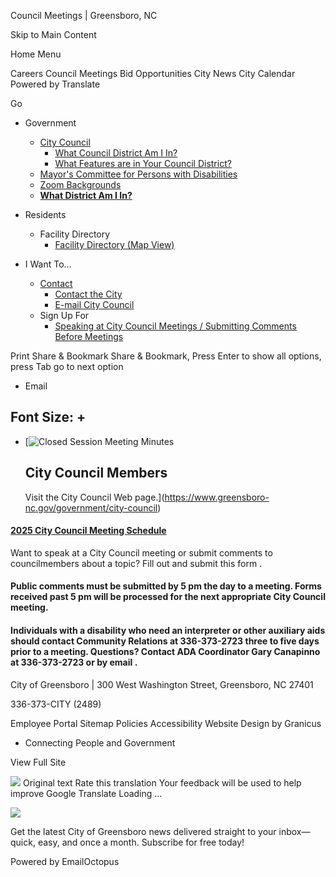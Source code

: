 Council Meetings | Greensboro, NC






Skip to Main Content

Home
Menu



Careers
Council Meetings
Bid Opportunities
City News
City Calendar
Powered by
Translate




Go

* Government

  + [City Council](https://www.greensboro-nc.gov/government/city-council "Click to open City Council")
    - [What Council District Am I In?](https://www.greensboro-nc.gov/government/city-council/what-council-district-am-i-in "Click to open What Council District Am I In?")
    - [What Features are in Your Council District?](https://www.greensboro-nc.gov/government/city-council/what-features-are-in-your-council-district "Click to open What Features are in Your Council District?")
  + [Mayor's Committee for Persons with Disabilities](https://www.greensboro-nc.gov/government/mayor-s-committee-for-persons-with-disabilities "Click to open Mayor's Committee for Persons with Disabilities")
  + [Zoom Backgrounds](https://www.greensboro-nc.gov/government/zoom-backgrounds "Zoom Backgrounds from Greensboro")
  + [**What District Am I In?**](https://www.greensboro-nc.gov/government/city-council/what-council-district-am-i-in)
* Residents

  + Facility Directory
    - [Facility Directory (Map View)](https://www.greensboro-nc.gov/residents/facility-directory/facility-directory-map-view "Click to open Facility Directory (Map View)")
* I Want To...

  + [Contact](https://www.greensboro-nc.gov/i-want-to/contact "Click to open Contact")
    - [Contact the City](https://www.greensboro-nc.gov/i-want-to/contact/contact-the-city "Click to open Contact the City")
    - [E-mail City Council](https://www.greensboro-nc.gov/i-want-to/contact/e-mail-city-council "Click to open E-mail City Council")
  + Sign Up For
    - [Speaking at City Council Meetings / Submitting Comments Before Meetings](https://www.greensboro-nc.gov/i-want-to/sign-up-for/speaking-at-city-council-meetings-submitting-comments-before-meetings "Click to open Speaking at City Council Meetings / Submitting Comments Before Meetings")





Print
Share & Bookmark
Share & Bookmark, Press Enter to show all options, press Tab go to next option

* Email

Font Size:
+
-





* [![Closed Session Meeting Minutes](https://www.greensboro-nc.gov/home/showpublishedimage/26462/637601315821830000)

  City Council Members
  --------------------

  Visit the City Council Web page.](https://www.greensboro-nc.gov/government/city-council)



#### [**2025 City Council Meeting Schedule**](https://www.greensboro-nc.gov/home/showpublisheddocument/61158/638924214102070000)

Want to speak at a City Council meeting or submit comments to
councilmembers
about a topic? Fill out and submit
this form
.

#### Public comments must be submitted by 5 pm the day to a meeting. Forms received past 5 pm will be processed for the next appropriate City Council meeting.

#### Individuals with a disability who need an interpreter or other auxiliary aids should contact Community Relations at 336-373-2723 three to five days prior to a meeting. Questions? Contact ADA Coordinator Gary Canapinno at 336-373-2723 or by email .


City of Greensboro |
300 West Washington Street, Greensboro, NC 27401



336-373-CITY (2489)

Employee Portal
Sitemap
Policies
Accessibility
Website Design by Granicus
- Connecting People and Government

View Full Site

![](https://fonts.gstatic.com/s/i/productlogos/translate/v14/24px.svg)
Original text
Rate this translation
Your feedback will be used to help improve Google Translate
Loading ...

![](https://gallery.eocampaign1.com/54fb0f1c-a6d3-11ef-9354-819c52b83814%2Fmedia-manager%2F1732224644824-b642a4e5-e336-fdf0-ad1a-5d20fe199224.png)

Get the latest City of Greensboro news delivered straight to your inbox—quick, easy, and once a month. Subscribe for free today!

Powered by
EmailOctopus